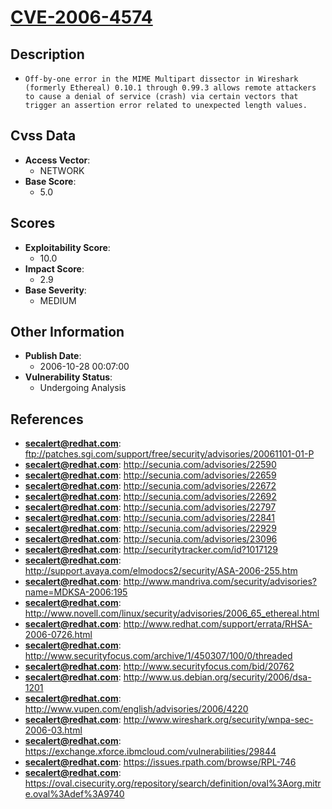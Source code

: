 
# [CVE-2006-4574](https://cve.mitre.org/cgi-bin/cvename.cgi?name=CVE-2006-4574)

## Description

- `Off-by-one error in the MIME Multipart dissector in Wireshark (formerly Ethereal) 0.10.1 through 0.99.3 allows remote attackers to cause a denial of service (crash) via certain vectors that trigger an assertion error related to unexpected length values.`

## Cvss Data

- **Access Vector**:
  - NETWORK
- **Base Score**:
  - 5.0

## Scores

- **Exploitability Score**:
  - 10.0
- **Impact Score**:
  - 2.9
- **Base Severity**:
  - MEDIUM

## Other Information

- **Publish Date**:
  - 2006-10-28 00:07:00
- **Vulnerability Status**:
  - Undergoing Analysis

## References

- **secalert@redhat.com**: ftp://patches.sgi.com/support/free/security/advisories/20061101-01-P
- **secalert@redhat.com**: http://secunia.com/advisories/22590
- **secalert@redhat.com**: http://secunia.com/advisories/22659
- **secalert@redhat.com**: http://secunia.com/advisories/22672
- **secalert@redhat.com**: http://secunia.com/advisories/22692
- **secalert@redhat.com**: http://secunia.com/advisories/22797
- **secalert@redhat.com**: http://secunia.com/advisories/22841
- **secalert@redhat.com**: http://secunia.com/advisories/22929
- **secalert@redhat.com**: http://secunia.com/advisories/23096
- **secalert@redhat.com**: http://securitytracker.com/id?1017129
- **secalert@redhat.com**: http://support.avaya.com/elmodocs2/security/ASA-2006-255.htm
- **secalert@redhat.com**: http://www.mandriva.com/security/advisories?name=MDKSA-2006:195
- **secalert@redhat.com**: http://www.novell.com/linux/security/advisories/2006_65_ethereal.html
- **secalert@redhat.com**: http://www.redhat.com/support/errata/RHSA-2006-0726.html
- **secalert@redhat.com**: http://www.securityfocus.com/archive/1/450307/100/0/threaded
- **secalert@redhat.com**: http://www.securityfocus.com/bid/20762
- **secalert@redhat.com**: http://www.us.debian.org/security/2006/dsa-1201
- **secalert@redhat.com**: http://www.vupen.com/english/advisories/2006/4220
- **secalert@redhat.com**: http://www.wireshark.org/security/wnpa-sec-2006-03.html
- **secalert@redhat.com**: https://exchange.xforce.ibmcloud.com/vulnerabilities/29844
- **secalert@redhat.com**: https://issues.rpath.com/browse/RPL-746
- **secalert@redhat.com**: https://oval.cisecurity.org/repository/search/definition/oval%3Aorg.mitre.oval%3Adef%3A9740
